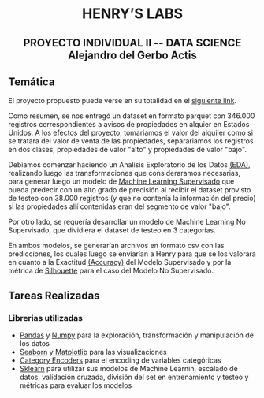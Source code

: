 <h1 align=center> HENRY’S LABS </h1>

<h2 align=center>PROYECTO INDIVIDUAL II -- DATA SCIENCE<br>
    Alejandro del Gerbo Actis</h2>


## **Temática**

El proyecto propuesto puede verse en su totalidad en el [siguiente link](https://github.com/adelgerbo/Proyecto-Individual-Henry-II/blob/main/CONSIGNAS.md).

Como resumen, se nos entregó un dataset en formato parquet con 346.000 registros correspondientes a avisos de propiedades en alquier en Estados Unidos. A los efectos del proyecto, tomariamos el valor del alquiler como si se tratara del valor de venta de las propiedades, separariamos los registros en dos clases, propiedades de valor "alto" y propiedades de valor "bajo".

Debiamos comenzar haciendo un Analisis Exploratorio de los Datos [(EDA)](https://www.ibm.com/ar-es/cloud/learn/exploratory-data-analysis), realizando luego las transformaciones que consideraramos necesarias, para generar luego un modelo de [Machine Learning Supervisado](https://universidadeuropea.com/blog/aprendizaje-supervisado-no-supervisado/#:~:text=El%20modelo%20que%20se%20utiliza,de%20los%20conjuntos%20de%20datos) que pueda predecir con un alto grado de precisión al recibir el dataset provisto de testeo con 38.000 registros (y que no contenía la información del precio) si las propiedades allí contenidas eran del segmento de valor "bajo".

Por otro lado, se requería desarrollar un modelo de Machine Learning No Supervisado, que dividiera el dataset de testeo en 3 categorías.

En ambos modelos, se generarían archivos en formato csv con las predicciones, los cuales luego se enviarían a Henry para que se los valorara en cuanto a la Exactitud [(Accuracy)](https://developers.google.com/machine-learning/crash-course/classification/accuracy?hl=es-419) del Modelo Supervisado y por la métrica de [Silhouette](https://towardsdatascience.com/silhouette-coefficient-validating-clustering-techniques-e976bb81d10c) para el caso del Modelo No Supervisado.



## **Tareas Realizadas**

### Librerias utilizadas
* [Pandas](https://pandas.pydata.org/) y [Numpy](https://numpy.org/) para la exploración, transformación y manipulación de los datos
* [Seaborn](https://seaborn.pydata.org/) y [Matplotlib](https://matplotlib.org/) para las visualizaciones
* [Category Encoders](https://contrib.scikit-learn.org/category_encoders/) para el encoding de variables categóricas
* [Sklearn](https://scikit-learn.org/stable/) para utilizar sus modelos de Machine Learnin, escalado de datos, validación cruzada, división del set en entrenamiento y testeo y métricas para evaluar los modelos




